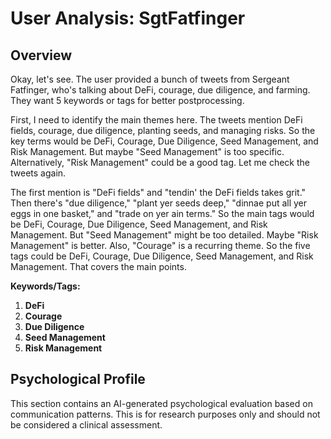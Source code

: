 # User Analysis: SgtFatfinger

## Overview

<think>
Okay, let's see. The user provided a bunch of tweets from Sergeant Fatfinger, who's talking about DeFi, courage, due diligence, and farming. They want 5 keywords or tags for better postprocessing.

First, I need to identify the main themes here. The tweets mention DeFi fields, courage, due diligence, planting seeds, and managing risks. So the key terms would be DeFi, Courage, Due Diligence, Seed Management, and Risk Management. But maybe "Seed Management" is too specific. Alternatively, "Risk Management" could be a good tag. Let me check the tweets again.

The first mention is "DeFi fields" and "tendin' the DeFi fields takes grit." Then there's "due diligence," "plant yer seeds deep," "dinnae put all yer eggs in one basket," and "trade on yer ain terms." So the main tags would be DeFi, Courage, Due Diligence, Seed Management, and Risk Management. But "Seed Management" might be too detailed. Maybe "Risk Management" is better. Also, "Courage" is a recurring theme. So the five tags could be DeFi, Courage, Due Diligence, Seed Management, and Risk Management. That covers the main points.
</think>

**Keywords/Tags:**  
1. **DeFi**  
2. **Courage**  
3. **Due Diligence**  
4. **Seed Management**  
5. **Risk Management**

## Psychological Profile

This section contains an AI-generated psychological evaluation based on communication patterns. This is for research purposes only and should not be considered a clinical assessment.